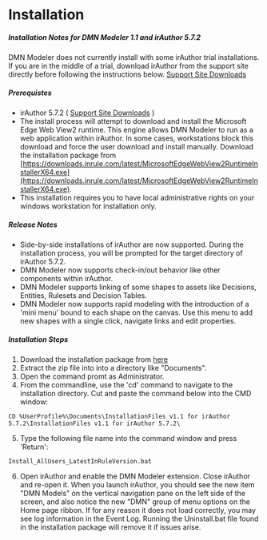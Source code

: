 # Installation

##### Installation Notes for DMN Modeler 1.1 and irAuthor 5.7.2

DMN Modeler does not currently install with some irAuthor trial installations.  If you are in the middle of a trial, download irAuthor from the support site directly before following the instructions below.  [Support Site Downloads](https://support.inrule.com/hc/en-us/articles/360058138552-Download-InRule-Software)

##### Prerequistes
- irAuthor 5.7.2 ( [Support Site Downloads](https://support.inrule.com/hc/en-us/articles/360058138552-Download-InRule-Software) )
- The install process will attempt to download and install the Microsoft Edge Web View2 runtime.  This engine allows DMN Modeler to run as a web application within irAuthor.  In some cases, workstations block this download and force the user download and install manually. Download the installation package from [https://downloads.inrule.com/latest/MicrosoftEdgeWebView2RuntimeInstallerX64.exe](https://downloads.inrule.com/latest/MicrosoftEdgeWebView2RuntimeInstallerX64.exe). 
- This installation requires you to have local administrative rights on your windows workstation for installation only.

##### Release Notes
- Side-by-side installations of irAuthor are now supported. During the installation process, you will be prompted for the target directory of irAuthor 5.7.2.
- DMN Modeler now supports check-in/out behavior like other components within irAuthor.
- DMN Modeler supports linking of some shapes to assets like Decisions, Entities, Rulesets and Decision Tables.
- DMN Modeler now supports rapid modeling with the introduction of a 'mini menu' bound to each shape on the canvas.  Use this menu to add new shapes with a single click, navigate links and edit properties.

##### Installation Steps
1. Download the installation package from [here](/install/InstallationFiles%20v1.1%20for%20irAuthor%205.7.2.zip)
1. Extract the zip file into into a directory like "Documents".
1. Open the command promt as Administrator.
1. From the commandline, use the 'cd' command to navigate to the installation directory. Cut and paste the command below into the CMD window:
````
CD %UserProfile%\Documents\InstallationFiles v1.1 for irAuthor 5.7.2\InstallationFiles v1.1 for irAuthor 5.7.2\
````
5. Type the following file name into the command window and press 'Return':  
````
Install_AllUsers_LatestInRuleVersion.bat
````
6. Open irAuthor and enable the DMN Modeler extension. Close irAuthor and re-open it. When you launch irAuthor, you should see the new item "DMN Models" on the vertical navigation pane on the left side of the screen, and also notice the new "DMN" group of menu options on the Home page ribbon. If for any reason it does not load correctly, you may see log information in the Event Log. Running the Uninstall.bat file found in the installation package will remove it if issues arise.
